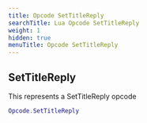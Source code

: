 ```yaml
---
title: Opcode SetTitleReply
searchTitle: Lua Opcode SetTitleReply
weight: 1
hidden: true
menuTitle: Opcode SetTitleReply
---
```

## SetTitleReply

This represents a SetTitleReply opcode
```lua
Opcode.SetTitleReply
```